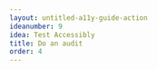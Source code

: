 ```yaml
---
layout: untitled-a11y-guide-action
ideanumber: 9
idea: Test Accessibly
title: Do an audit
order: 4
---
```

